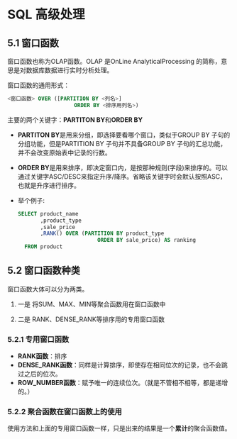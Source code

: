 # SQL 高级处理

## 5.1 窗口函数

窗口函数也称为OLAP函数。OLAP 是OnLine AnalyticalProcessing 的简称，意思是对数据库数据进行实时分析处理。

窗口函数的通用形式：

```sql
<窗口函数> OVER ([PARTITION BY <列名>]
                     ORDER BY <排序用列名>)  
```

主要的两个关键字：**PARTITON BY**和**ORDER BY**

- **PARTITON BY**是用来分组，即选择要看哪个窗口，类似于GROUP BY 子句的分组功能，但是PARTITION BY 子句并不具备GROUP BY 子句的汇总功能，并不会改变原始表中记录的行数。

- **ORDER BY**是用来排序，即决定窗口内，是按那种规则(字段)来排序的。可以通过关键字ASC/DESC来指定升序/降序。省略该关键字时会默认按照ASC，也就是升序进行排序。

- 举个例子:

  ```sql
  SELECT product_name
         ,product_type
         ,sale_price
         ,RANK() OVER (PARTITION BY product_type
                           ORDER BY sale_price) AS ranking
    FROM product  
  ```

## 5.2 窗口函数种类

窗口函数大体可以分为两类。

1. 一是 将SUM、MAX、MIN等聚合函数用在窗口函数中

2. 二是 RANK、DENSE_RANK等排序用的专用窗口函数

### 5.2.1 专用窗口函数

- **RANK函数**：排序
- **DENSE_RANK函数**：同样是计算排序，即使存在相同位次的记录，也不会跳过之后的位次。
- **ROW_NUMBER函数**：赋予唯一的连续位次。（就是不管相不相等，都是递增的。）

### 5.2.2 聚合函数在窗口函数上的使用

使用方法和上面的专用窗口函数一样，只是出来的结果是一个**累计**的聚合函数值。